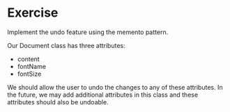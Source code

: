 # Exercise 

Implement the undo feature using the memento pattern.

Our Document class has three attributes:  
- content 
- fontName 
- fontSize

We should allow the user to undo the changes to any of these attributes. In the future, we may add additional attributes in this class and these attributes should also be undoable. 